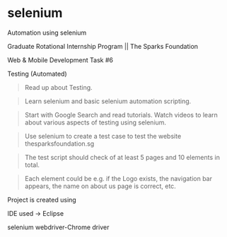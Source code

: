 # selenium

Automation using selenium

Graduate Rotational Internship Program || The Sparks Foundation


Web & Mobile Development Task #6

Testing (Automated)

>Read up about Testing.

>Learn selenium and basic selenium automation scripting.

>Start with Google Search and read tutorials. Watch videos to learn about various aspects of testing using selenium.

>Use selenium to create a test case to test the website thesparksfoundation.sg

>The test script should check of at least 5 pages and 10 elements in total.

>Each element could be e.g. if the Logo exists, the navigation bar appears, the name on about us page is correct, etc.

Project is created using

IDE used -> Eclipse

selenium webdriver-Chrome driver
